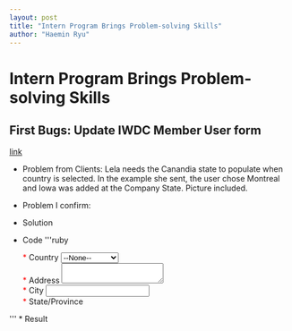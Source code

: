 ```yaml
---
layout: post
title: "Intern Program Brings Problem-solving Skills"
author: "Haemin Ryu"
---
```


# Intern Program Brings Problem-solving Skills

## First Bugs: Update IWDC Member User form
[link](www.iwdc.coop)
* Problem from Clients: Lela needs the Canandia state to populate when country is selected. In the example she sent, the user chose Montreal and Iowa was added at the Company State. Picture included.
* Problem I confirm: 
* Solution
* Code
'''ruby

  <script type="text/javascript">	
    function UpdateStatebyCountry() {
      var cID = document.getElementById("country_code");
      var countryVal = cID.options[cID.selectedIndex].value; 
      var countryTxt = cID.options[cID.selectedIndex].text;

	if (countryVal == "CA"){
                document.getElementById("state_ca").style.display = "block";
		document.getElementById("state_mx").style.display = "none";
		document.getElementById("state_us").style.display = "none";
        }  
	else if (countryVal == "MX"){
               document.getElementById("state_ca").style.display = "none";
	       document.getElementById("state_mx").style.display = "block";
	       document.getElementById("state_us").style.display = "none";
        }
        else if (countryVal == "US"){
               document.getElementById("state_ca").style.display = "none";
	       document.getElementById("state_mx").style.display = "none";
	       document.getElementById("state_us").style.display = "block";
        }else{
               document.getElementById("state_ca").style.display = "none";
	       document.getElementById("state_mx").style.display = "none";
	       document.getElementById("state_us").style.display = "none";	
	}
    }
  </script> 

    <div class="input-row">
	  <span style="color:#FF0000;">*</span>
      <label for="country_code">Country</label>
      <select  id="country_code" name="country_code" onchange="UpdateStatebyCountry()">
        <option value="">--None--</option>
        <option value="CA">Canada</option>
        <option value="MX">Mexico</option>
        <option value="US">United States</option>
      </select>
    </div>

    <div class="input-row">
	  <span style="color:#FF0000;">*</span>
      <label for="street">Address</label>
      <textarea name="street"></textarea>
    </div>

    <div class="input-row">
	  <span style="color:#FF0000;">*</span>
      <label for="city">City</label>
      <input  id="city" maxlength="40" name="city" size="20" type="text" />
    </div>

    <div class="input-row">
	  <span style="color:#FF0000;">*</span>
      <label for="state_code">State/Province</label>
      <select id ="state_ca" name="state_code" style="display:none">
        <option value="">--None--</option>
        <option value="AB">Alberta</option>
        <option value="BC">British Columbia</option>
        <option value="MB">Manitoba</option>
        <option value="NB">New Brunswick</option>
        <option value="NL">Newfoundland and Labrador</option>
        <option value="NS">Nova Scotia</option>
        <option value="NU">Nunavut</option>
        <option value="ON">Ontario</option>
        <option value="PE">Prince Edward Island</option>
        <option value="QC">Quebec</option>
        <option value="SK">Saskatchewan</option>
      </select>
      <select  name="state_code" id ="state_mx" style="display:none">
        <option value="">--None--</option>
        <option value="AG">Aguascalientes</option>
        <option value="BC">Baja California</option>
        <option value="BS">Baja California Sur</option>
        <option value="CM">Campeche</option>
        <option value="CH">Chihuahua</option>
        <option value="CO">Coahuila</option>
        <option value="CL">Colima</option>
        <option value="DG">Durango</option>
        <option value="GT">Guanajuato</option>
        <option value="GR">Guerrero</option>
        <option value="HG">Hidalgo</option>
	<option value="JA">Jalisco</option>
        <option value="ME">Mexico State</option>
        <option value="MI">Michoacan</option>
        <option value="MO">Morelos</option>
        <option value="NA">Nayarit</option>
        <option value="NL">Nuevo Leon</option>
        <option value="OA">Oaxaca</option>
        <option value="PB">Puebla</option>
        <option value="QE">Queretaro</option>
        <option value="QR">Quintana Roo</option>
        <option value="SL">San Luis Potosi</option>
        <option value="SI">Sinaloa</option>
        <option value="SO">Sonora</option>
        <option value="TB">Tabasco</option>
        <option value="TM">Tamaulipas</option>
        <option value="TL">Tlaxcala</option>
        <option value="VE">Veracruz</option>
        <option value="YU">Yucatan</option>
        <option value="ZA">Zacatecas</option>
      </select>
<select  id ="state_us" name="state_code" style="display:none">
        <option value="">--None--</option>
        <option value="AL">Alabama</option>
        <option value="AK">Alaska</option>
        <option value="AZ">Arizona</option>
        <option value="AR">Arkansas</option>
        <option value="CA">California</option>
        <option value="CO">Colorado</option>
        <option value="CT">Connecticut</option>
        <option value="DE">Delaware</option>
        <option value="DC">District of Columbia</option>
        <option value="DF">Federal District</option>
        <option value="FL">Florida</option>
        <option value="GA">Georgia</option>
        <option value="HI">Hawaii</option>
        <option value="ID">Idaho</option>
        <option value="IL">Illinois</option>
        <option value="IN">Indiana</option>
        <option value="IA">Iowa</option>
        <option value="KS">Kansas</option>
        <option value="KY">Kentucky</option>
        <option value="LA">Louisiana</option>
        <option value="ME">Maine</option>
        <option value="MD">Maryland</option>
        <option value="MA">Massachusetts</option>
        <option value="MI">Michigan</option>
        <option value="MN">Minnesota</option>
        <option value="MS">Mississippi</option>
        <option value="MO">Missouri</option>
        <option value="MT">Montana</option>
        <option value="NE">Nebraska</option>
        <option value="NV">Nevada</option>
        <option value="NH">New Hampshire</option>
        <option value="NJ">New Jersey</option>
        <option value="NM">New Mexico</option>
        <option value="NY">New York</option>
        <option value="NC">North Carolina</option>
        <option value="ND">North Dakota</option>
        <option value="OH">Ohio</option>
        <option value="OK">Oklahoma</option>
        <option value="OR">Oregon</option>
        <option value="PA">Pennsylvania</option>
        <option value="PR">Puerto Rico</option>
        <option value="RI">Rhode Island</option>
        <option value="SC">South Carolina</option>
        <option value="SD">South Dakota</option>
        <option value="TN">Tennessee</option>
        <option value="TX">Texas</option>
        <option value="UT">Utah</option>
        <option value="VT">Vermont</option>
        <option value="VA">Virginia</option>
        <option value="WA">Washington</option>
        <option value="WV">West Virginia</option>
        <option value="WI">Wisconsin</option>
        <option value="WY">Wyoming</option>
      </select>
    </div>
'''
* Result

